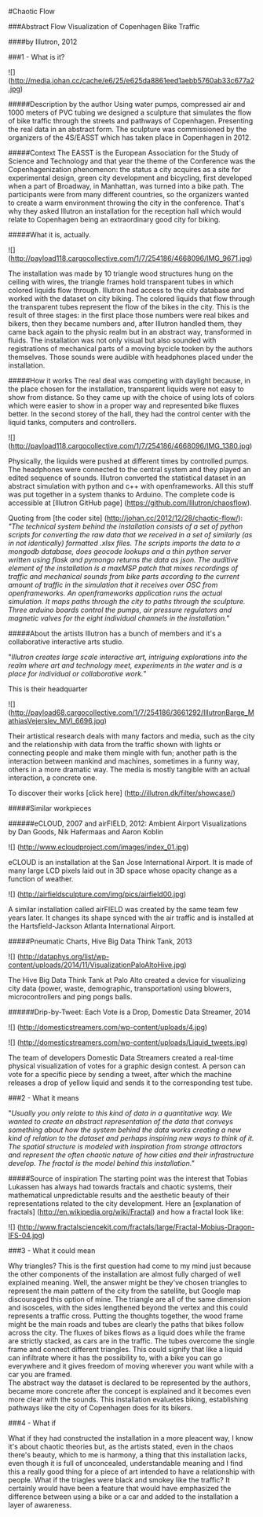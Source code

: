 #Chaotic Flow

###Abstract Flow Visualization of Copenhagen Bike Traffic

####by Illutron, 2012


###1 - What is it?

![] (http://media.johan.cc/cache/e6/25/e625da8861eed1aebb5760ab33c677a2.jpg)

#####Description by the author
Using water pumps, compressed air and 1000 meters of PVC tubing we designed a sculpture that simulates the flow of bike traffic through the streets and pathways of Copenhagen. Presenting the real data in an abstract form.
The sculpture was commissioned by the organizers of the 4S/EASST which has taken place in Copenhagen in 2012.

#####Context
The EASST is the European Association for the Study of Science and Technology and that year the theme of the Conference was the Copenhagenization phenomenon: the status a city acquires as a site for experimental design, green city development and bicycling, first developed when a part of Broadway, in Manhattan, was turned into a bike path.
The participants were from many different countries, so the organizers wanted to create a warm environment throwing the city in the conference. That's why they asked Illutron an installation for the reception hall which would relate to Copenhagen being an extraordinary good city for biking.

#####What it is, actually.

![] (http://payload118.cargocollective.com/1/7/254186/4668096/IMG_9671.jpg)

The installation was made by 10 triangle wood structures hung on the ceiling with wires, the triangle frames hold transparent tubes in which colored liquids flow through.
Illutron had access to the city database and worked with the dataset on city biking.
The colored liquids that flow through the transparent tubes represent the flow of the bikes in the city. This is the result of three stages: in the first place those numbers were real bikes and bikers, then they became numbers and, after Illutron handled them, they came back again to the physic realm but in an abstract way, transformed in fluids.
The installation was not only visual but also sounded with registrations of mechanical parts of a moving bycicle tooken by the authors themselves. Those sounds were audible with headphones placed under the installation.


#####How it works
The real deal was competing with daylight because, in the place chosen for the installation, transparent liquids were not easy to show from distance.
So they came up with the choice of using lots of colors which were easier to show in a proper way and represented bike fluxes better.
In the second storey of the hall, they had the control center with the liquid tanks, computers and controllers.

![] (http://payload118.cargocollective.com/1/7/254186/4668096/IMG_1380.jpg)

Physically, the liquids were pushed at different times by controlled pumps.
The headphones were connected to the central system and they played an edited sequence of sounds.
Illutron converted the statistical dataset in an abstract simulation with python and c++ with openframeworks.
All this stuff was put together in a system thanks to Arduino. The complete code is accessible at [Illutron GitHub page] (https://github.com/Illutron/chaosflow).

Quoting from [the coder site] (http://johan.cc/2012/12/28/chaotic-flow/):
_"The technical system behind the installation consists of a set of python scripts for converting the raw data that we received in a set of similarly (as in not identically) formatted .xlsx files. The scripts imports the data to a mongodb database, does geocode lookups and a thin python server written using flask and pymongo returns the data as json. The auditive element of the installation is a maxMSP patch that mixes recordings of traffic and mechanical sounds from bike parts according to the current amount of traffic in the simulation that it receives over OSC from openframeworks. An openframeworks application runs the actual simulation. It maps paths through the city to paths through the sculpture. Three arduino boards control the pumps, air pressure regulators and magnetic valves for the eight individual channels in the installation."_

#####About the artists
Illutron has a bunch of members and it's a collaborative interactive arts studio.

"_Illutron creates large scale interactive art, intriguing explorations into the realm where art and technology meet,
experiments in the water and is a place for individual or collaborative work._"

This is their headquarter

![] (http://payload68.cargocollective.com/1/7/254186/3661292/IllutronBarge_MathiasVejerslev_MVI_6696.jpg)

Their artistical research deals with many factors and media, such as the city and the relationship with data from the
traffic shown with lights or connecting people and make them mingle with fun; another path is the interaction between
mankind and machines, sometimes in a funny way, others in a more dramatic way. The media is mostly tangible with an
actual interaction, a concrete one.

To discover their works [click here] (http://illutron.dk/filter/showcase/)

#####Similar workpieces

######eCLOUD, 2007 and airFIELD, 2012: Ambient Airport Visualizations by Dan Goods, Nik Hafermaas and Aaron Koblin

![] (http://www.ecloudproject.com/images/index_01.jpg)

eCLOUD is an installation at the San Jose International Airport. It is made of many large LCD pixels laid out in 3D space whose opacity change as a function of weather.

![] (http://airfieldsculpture.com/img/pics/airfield00.jpg)

A similar installation called airFIELD was created by the same team few years later. It changes its shape synced with the air traffic and is installed at the Hartsfield-Jackson Atlanta International Airport.

#####Pneumatic Charts, Hive Big Data Think Tank, 2013

![] (http://dataphys.org/list/wp-content/uploads/2014/11/VisualizationPaloAltoHive.jpg)

The Hive Big Data Think Tank at Palo Alto created a device for visualizing city data (power, waste,
demographic, transportation) using blowers, microcontrollers and ping pongs balls.

######Drip-by-Tweet: Each Vote is a Drop, Domestic Data Streamer, 2014

![] (http://domesticstreamers.com/wp-content/uploads/4.jpg)

![] (http://domesticstreamers.com/wp-content/uploads/Liquid_tweets.jpg)

The team of developers Domestic Data Streamers created a real-time physical visualization of votes for a graphic design contest. A person can vote for a specific piece by sending a tweet, after which the machine releases a drop of yellow liquid and sends it to the corresponding test tube.


###2 - What it means

"_Usually you only relate to this kind of data in a quantitative way. We wanted to create an abstract representation
of the data that conveys something about how the system behind the data works creating a new kind of relation to
the dataset and perhaps inspiring new ways to think of it.
The spatial structure is modeled with inspiration from strange attractors and represent the often chaotic nature
of how cities and their infrastructure develop. The fractal is the model behind this installation."_

#####Source of inspiration
The starting point was the interest that Tobias Lukassen has always had towards fractals and chaotic systems, their
mathematical unpredictable results and the aesthetic beauty of their representations related to the city development.
Here an [explanation of fractals] (http://en.wikipedia.org/wiki/Fractal) and how a fractal look like:

![] (http://www.fractalsciencekit.com/fractals/large/Fractal-Mobius-Dragon-IFS-04.jpg)


###3 - What it could mean

Why triangles? This is the first question had come to my mind just because the other components of the installation are almost fully charged of well explained meaning. Well, the answer might be they've chosen triangles to represent the main pattern of the city from the satellite, but Google map discouraged this option of mine. The triangle are all of the same dimension and isosceles, with the sides lengthened beyond the vertex and this could represents a traffic cross. Putting the thoughts together, the wood frame might be the main roads and tubes are clearly the paths that bikes follow across the city. The fluxes of bikes flows as a liquid does while the frame are strictly stacked, as cars are in the traffic. The tubes overcome the single frame and connect different triangles. This could signify that like a liquid can infiltrate where it has the possibility to, with a bike you can go everywhere and it gives freedom of moving wherever you want while with a car you are framed.  
The abstract way the dataset is declared to be represented by the authors, became more concrete after the concept is explained and it becomes even more clear with the sounds. This installation evaluetes biking, establishing pathways like the city of Copenhagen does for its bikers.


###4 - What if

What if they had constructed the installation in a more pleacent way, I know it's about chaotic theories but, as the artists stated, even in the chaos there's beauty, which to me is harmony, a thing that this installation lacks, even though it is full of unconcealed, understandable meaning and I find this a really good thing for a piece of art intended to have a relationship with people.
What if the triagles were black and smokey like the traffic? It certainly would have been a feature that would have emphasized the difference between using a bike or a car and added to the installation a layer of awareness. 
